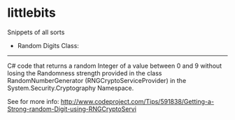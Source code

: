 littlebits
==========

Snippets of all sorts


- Random Digits Class:
---
 C# code that returns a random Integer of a value between 0 and 9 
 without losing the Randomness strength provided in the class RandomNumberGenerator 
 (RNGCryptoServiceProvider) in the System.Security.Cryptography Namespace.  
 
 See for more info:
 http://www.codeproject.com/Tips/591838/Getting-a-Strong-random-Digit-using-RNGCryptoServi
